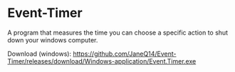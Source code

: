 # Event-Timer
A program that measures the time you can choose a specific action to shut down your windows computer.

Download (windows):
https://github.com/JaneQ14/Event-Timer/releases/download/Windows-application/Event.Timer.exe
